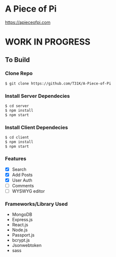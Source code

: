 # A Piece of Pi
https://apieceofpi.com

# WORK IN PROGRESS
## To Build


### Clone Repo
```sh
$ git clone https://github.com/T31K/A-Piece-of-Pi
```

### Install Server Dependecies
```sh
$ cd server
$ npm install 
$ npm start
```

### Install Client Dependecies
```sh
$ cd client
$ npm install
$ npm start
```


### Features
- [x] Search
- [x] Add Posts
- [x] User Auth
- [ ] Comments
- [ ] WYSWYG editor

### Frameworks/Library Used
- MongoDB
- Express.js
- React.js
- Node.js
- Passport.js
- bcrypt.js
- Jsonwebtoken
- sass
